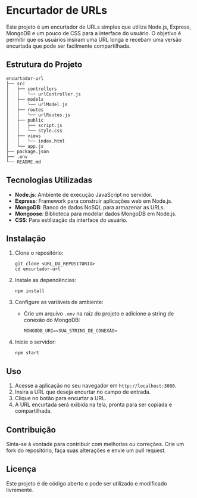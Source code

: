 # Encurtador de URLs

Este projeto é um encurtador de URLs simples que utiliza Node.js, Express, MongoDB e um pouco de CSS para a interface do usuário. O objetivo é permitir que os usuários insiram uma URL longa e recebam uma versão encurtada que pode ser facilmente compartilhada.

## Estrutura do Projeto

```
encurtador-url
├── src
│   ├── controllers
│   │   └── urlController.js
│   ├── models
│   │   └── urlModel.js
│   ├── routes
│   │   └── urlRoutes.js
│   ├── public
│   │   ├── script.js
│   │   └── style.css
│   ├── views
│   │   └── index.html
│   └── app.js
├── package.json
├── .env
└── README.md
```

## Tecnologias Utilizadas

- **Node.js**: Ambiente de execução JavaScript no servidor.
- **Express**: Framework para construir aplicações web em Node.js.
- **MongoDB**: Banco de dados NoSQL para armazenar as URLs.
- **Mongoose**: Biblioteca para modelar dados MongoDB em Node.js.
- **CSS**: Para estilização da interface do usuário.

## Instalação

1. Clone o repositório:
   ```
   git clone <URL_DO_REPOSITORIO>
   cd encurtador-url
   ```

2. Instale as dependências:
   ```
   npm install
   ```

3. Configure as variáveis de ambiente:
   - Crie um arquivo `.env` na raiz do projeto e adicione a string de conexão do MongoDB:
     ```
     MONGODB_URI=<SUA_STRING_DE_CONEXÃO>
     ```

4. Inicie o servidor:
   ```
   npm start
   ```

## Uso

1. Acesse a aplicação no seu navegador em `http://localhost:3000`.
2. Insira a URL que deseja encurtar no campo de entrada.
3. Clique no botão para encurtar a URL.
4. A URL encurtada será exibida na tela, pronta para ser copiada e compartilhada.

## Contribuição

Sinta-se à vontade para contribuir com melhorias ou correções. Crie um fork do repositório, faça suas alterações e envie um pull request.

## Licença

Este projeto é de código aberto e pode ser utilizado e modificado livremente.